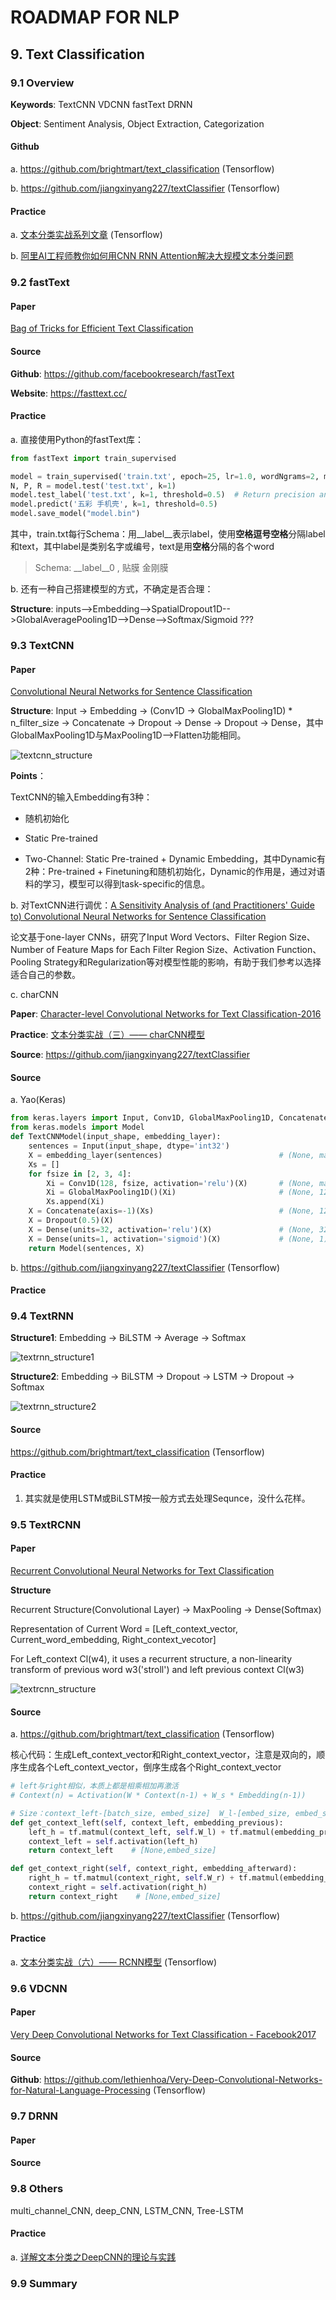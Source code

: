 
# ROADMAP FOR NLP

## 9. Text Classification

### 9.1 Overview

**Keywords**: TextCNN  VDCNN  fastText  DRNN  

**Object**: Sentiment Analysis, Object Extraction, Categorization

#### Github

a. <https://github.com/brightmart/text_classification> (Tensorflow)

b. <https://github.com/jiangxinyang227/textClassifier> (Tensorflow)

#### Practice

a. [文本分类实战系列文章](https://www.cnblogs.com/jiangxinyang/p/10207482.html) (Tensorflow)

b. [阿里AI工程师教你如何用CNN RNN Attention解决大规模文本分类问题](https://www.sohu.com/a/130492867_642762)

### 9.2 fastText

#### Paper

[Bag of Tricks for Efficient Text Classification](https://arxiv.org/abs/1607.01759)

#### Source

**Github**: <https://github.com/facebookresearch/fastText>

**Website**: <https://fasttext.cc/>

#### Practice

a. 直接使用Python的fastText库：

```Python
from fastText import train_supervised

model = train_supervised('train.txt', epoch=25, lr=1.0, wordNgrams=2, minCount=1, loss='hs')
N, P, R = model.test('test.txt', k=1)
model.test_label('test.txt', k=1, threshold=0.5)  # Return precision and recall for each label
model.predict('五彩 手机壳', k=1, threshold=0.5)
model.save_model("model.bin")
```

其中，train.txt每行Schema：用__label__表示label，使用**空格逗号空格**分隔label和text，其中label是类别名字或编号，text是用**空格**分隔的各个word

> Schema: __label__0 , 贴膜 金刚膜

b. 还有一种自己搭建模型的方式，不确定是否合理：

**Structure**: inputs-->Embedding-->SpatialDropout1D-->GlobalAveragePooling1D-->Dense-->Softmax/Sigmoid  ???

### 9.3 TextCNN

#### Paper

[Convolutional Neural Networks for Sentence Classification](https://arxiv.org/abs/1408.5882)

**Structure**: Input -> Embedding -> (Conv1D -> GlobalMaxPooling1D) * n_filter_size -> Concatenate -> Dropout -> Dense -> Dropout -> Dense，其中GlobalMaxPooling1D与MaxPooling1D-->Flatten功能相同。

![textcnn_structure](./image/textcnn_01.png)

**Points**：

TextCNN的输入Embedding有3种：

- 随机初始化

- Static Pre-trained

- Two-Channel: Static Pre-trained + Dynamic Embedding，其中Dynamic有2种：Pre-trained + Finetuning和随机初始化，Dynamic的作用是，通过对语料的学习，模型可以得到task-specific的信息。

b. 对TextCNN进行调优：[A Sensitivity Analysis of (and Practitioners' Guide to) Convolutional Neural Networks for Sentence Classification](https://arxiv.org/abs/1510.03820)

论文基于one-layer CNNs，研究了Input Word Vectors、Filter Region Size、Number of Feature Maps for Each Filter Region Size、Activation Function、Pooling Strategy和Regularization等对模型性能的影响，有助于我们参考以选择适合自己的参数。

c. charCNN

**Paper**: [Character-level Convolutional Networks for Text Classification-2016](https://arxiv.org/abs/1509.01626)

**Practice**: [文本分类实战（三）—— charCNN模型](https://www.cnblogs.com/jiangxinyang/p/10207686.html)

**Source**: <https://github.com/jiangxinyang227/textClassifier>

#### Source

a. Yao(Keras)

```Python
from keras.layers import Input, Conv1D, GlobalMaxPooling1D, Concatenate, Dropout, Dense
from keras.models import Model
def TextCNNModel(input_shape, embedding_layer):
    sentences = Input(input_shape, dtype='int32')
    X = embedding_layer(sentences)                          # (None, maxlen, emb_dim)
    Xs = []
    for fsize in [2, 3, 4]:
        Xi = Conv1D(128, fsize, activation='relu')(X)       # (None, maxlen-fsize+1, 128)
        Xi = GlobalMaxPooling1D()(Xi)                       # (None, 128) Equals 2 lines above
        Xs.append(Xi)
    X = Concatenate(axis=-1)(Xs)                            # (None, 128*3)
    X = Dropout(0.5)(X)
    X = Dense(units=32, activation='relu')(X)               # (None, 32)
    X = Dense(units=1, activation='sigmoid')(X)             # (None, 1)
    return Model(sentences, X)
```

b. <https://github.com/jiangxinyang227/textClassifier> (Tensorflow)

#### Practice

### 9.4 TextRNN

**Structure1**: Embedding -> BiLSTM -> Average -> Softmax

![textrnn_structure1](./image/textrnn_01.png)

**Structure2**: Embedding -> BiLSTM -> Dropout -> LSTM -> Dropout -> Softmax

![textrnn_structure2](./image/textrnn_02.png)

#### Source

<https://github.com/brightmart/text_classification> (Tensorflow)

#### Practice

1. 其实就是使用LSTM或BiLSTM按一般方式去处理Sequnce，没什么花样。

### 9.5 TextRCNN

#### Paper

[Recurrent Convolutional Neural Networks for Text Classification](https://www.aaai.org/ocs/index.php/AAAI/AAAI15/paper/view/9745/9552)

**Structure**

Recurrent Structure(Convolutional Layer) -> MaxPooling -> Dense(Softmax)

Representation of Current Word = [Left_context_vector, Current_word_embedding, Right_context_vecotor]

For Left_context Cl(w4), it uses a recurrent structure, a non-linearity transform of previous word w3('stroll') and left previous context Cl(w3)

![textrcnn_structure](./image/textrcnn_01.png)

#### Source

a. <https://github.com/brightmart/text_classification> (Tensorflow)

核心代码：生成Left_context_vector和Right_context_vector，注意是双向的，顺序生成各个Left_context_vector，倒序生成各个Right_context_vector

```Python
# left与right相似，本质上都是相乘相加再激活
# Context(n) = Activation(W * Context(n-1) + W_s * Embedding(n-1))

# Size：context_left-[batch_size, embed_size]  W_l-[embed_size, embed_size]  embedding_previous-[batch_size, embed_size]
def get_context_left(self, context_left, embedding_previous):
    left_h = tf.matmul(context_left, self.W_l) + tf.matmul(embedding_previous, self.W_sl)
    context_left = self.activation(left_h)
    return context_left    # [None,embed_size]

def get_context_right(self, context_right, embedding_afterward):
    right_h = tf.matmul(context_right, self.W_r) + tf.matmul(embedding_afterward, self.W_sr)
    context_right = self.activation(right_h)
    return context_right    # [None,embed_size]
```

b. <https://github.com/jiangxinyang227/textClassifier> (Tensorflow)

#### Practice

a. [文本分类实战（六）—— RCNN模型](https://www.cnblogs.com/jiangxinyang/p/10208290.html) (Tensorflow)

### 9.6 VDCNN

#### Paper

[Very Deep Convolutional Networks for Text Classification - Facebook2017](https://arxiv.org/abs/1606.01781)

#### Source

**Github**: <https://github.com/lethienhoa/Very-Deep-Convolutional-Networks-for-Natural-Language-Processing> (Tensorflow)

### 9.7 DRNN

#### Paper

#### Source

### 9.8 Others

multi_channel_CNN, deep_CNN, LSTM_CNN, Tree-LSTM

#### Practice

a. [详解文本分类之DeepCNN的理论与实践](https://mp.weixin.qq.com/s?__biz=MzI3ODgwODA2MA==&mid=2247485837&idx=1&sn=1b8f6e0f1ec21d3b73871179f0471428&chksm=eb501d1edc2794081a51eba592da28880bb572caf5bd174869211f7c10719b3c59e703f2ef6b&scene=21#wechat_redirect)

### 9.9 Summary
